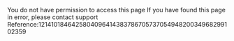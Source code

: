 You do not have permission to access this page If you have found this page in error, please contact support Reference:121410184642580409641438378670573705494820034968299102359